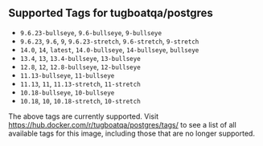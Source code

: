 ## Supported Tags for tugboatqa/postgres

* `9.6.23-bullseye`, `9.6-bullseye`, `9-bullseye`
* `9.6.23`, `9.6`, `9`, `9.6.23-stretch`, `9.6-stretch`, `9-stretch`
* `14.0`, `14`, `latest`, `14.0-bullseye`, `14-bullseye`, `bullseye`
* `13.4`, `13`, `13.4-bullseye`, `13-bullseye`
* `12.8`, `12`, `12.8-bullseye`, `12-bullseye`
* `11.13-bullseye`, `11-bullseye`
* `11.13`, `11`, `11.13-stretch`, `11-stretch`
* `10.18-bullseye`, `10-bullseye`
* `10.18`, `10`, `10.18-stretch`, `10-stretch`

The above tags are currently supported. Visit https://hub.docker.com/r/tugboatqa/postgres/tags/ to see a list of all available tags for this image, including those that are no longer supported.
